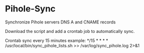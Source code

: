 # Pihole-Sync
Synchronize Pihole servers DNS A and CNAME records

Download the script and add a crontab job to automatically sync.

Crontab sync every 15 minutes example:
*/15 * * * * /usr/local/bin/sync_pihole_lists.sh >> /var/log/sync_pihole.log 2>&1
